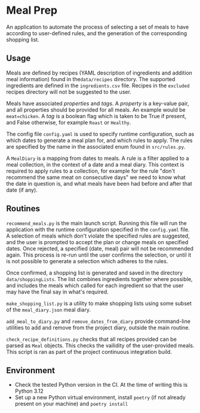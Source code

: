 # Meal Prep

An application to automate the process of selecting a set of meals to have according to user-defined rules, and
the generation of the corresponding shopping list.

## Usage

Meals are defined by recipes (YAML description of ingredients and addition meal information) found in the`data/recipes`
directory. The supported ingredients are defined in the `ingredients.csv` file. Recipes in the `excluded` recipes
directory will not be suggested to the user.

Meals have associated *properties* and *tags*. A *property* is a key-value pair, and all properties should be provided
for all meals. An example would be `meat=chicken`. A *tag* is a boolean flag which is taken to be True if present, and
False otherwise, for example `Roast` or `Healthy`.

The config file `config.yaml` is used to specify runtime configuration, such as which dates to generate a meal plan for,
and which rules to apply. The rules are specified by the name in the associated enum found in `src/rules.py`.

A `MealDiary` is a mapping from dates to meals. A rule is a filter applied to a meal collection, in the context of a date
and a meal diary. This context is required to apply rules to a collection, for example for the rule "don't recommend the
same meat on consecutive days" we need to know what the date in question is, and what meals have been had before and after
that date (if any).

## Routines

`recommend_meals.py` is the main launch script. Running this file will run the application with the runtime configuration
specified in the `config.yaml` file. A selection of meals which don't violate the specified rules are suggested, and the
user is prompted to accept the plan or change meals on specified dates. Once rejected, a specified (date, meal) pair will
not be recommended again. This process is re-run until the user confirms the selection, or until it is not possible to
generate a selection which adheres to the rules.

Once confirmed, a shopping list is generated and saved in the directory `data/shoppingLists`. The list combines ingredients
together where possible, and includes the meals which called for each ingredient so that the user may have the final say in
what's required.

`make_shopping_list.py` is a utility to make shopping lists using some subset of the `meal_diary.json` meal diary.

`add_meal_to_diary.py` and `remove_dates_from_diary` provide command-line utilities to add and remove from the project
diary, outside the main routine.

`check_recipe_definitions.py` checks that all recipes provided can be parsed as `Meal` objects. This checks the vailidity
of the user-provided meals. This script is ran as part of the project continuous integration build.

## Environment

* Check the tested Python version in the CI. At the time of writing this is Python 3.12
* Set up a new Python virtual environment, install `poetry` (if not already present on your machine) and `poetry install` 
